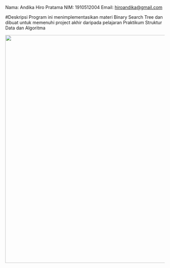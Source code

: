 Nama: Andika Hiro Pratama
NIM: 1910512004
Email: hiroandika@gmail.com

#Deskripsi
Program ini menimplementasikan materi Binary Search Tree dan dibuat untuk memenuhi project akhir daripada pelajaran Praktikum 
Struktur Data dan Algoritma

<img src="https://1.bp.blogspot.com/-MlJpF6aRNSw/XueqM863K2I/AAAAAAAAATA/eoMQuVLb5iw8a_c2IESD6hCAtIuT-U5fQCLcBGAsYHQ/s1600/Screenshot%2B%2528361%2529.png" width="720">
